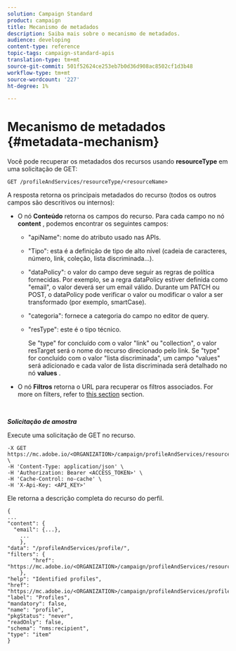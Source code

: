 ```yaml
---
solution: Campaign Standard
product: campaign
title: Mecanismo de metadados
description: Saiba mais sobre o mecanismo de metadados.
audience: developing
content-type: reference
topic-tags: campaign-standard-apis
translation-type: tm+mt
source-git-commit: 501f52624ce253eb7b0d36d908ac8502cf1d3b48
workflow-type: tm+mt
source-wordcount: '227'
ht-degree: 1%

---
```



# Mecanismo de metadados {#metadata-mechanism}

Você pode recuperar os metadados dos recursos usando **resourceType** em uma solicitação de GET:

`GET /profileAndServices/resourceType/<resourceName>`

A resposta retorna os principais metadados do recurso (todos os outros campos são descritivos ou internos):

* O nó **Conteúdo** retorna os campos do recurso. Para cada campo no nó **content** , podemos encontrar os seguintes campos:

   * &quot;apiName&quot;: nome do atributo usado nas APIs.
   * &quot;Tipo&quot;: esta é a definição de tipo de alto nível (cadeia de caracteres, número, link, coleção, lista discriminada...).
   * &quot;dataPolicy&quot;: o valor do campo deve seguir as regras de política fornecidas. Por exemplo, se a regra dataPolicy estiver definida como &quot;email&quot;, o valor deverá ser um email válido. Durante um PATCH ou POST, o dataPolicy pode verificar o valor ou modificar o valor a ser transformado (por exemplo, smartCase).
   * &quot;categoria&quot;: fornece a categoria do campo no editor de query.
   * &quot;resType&quot;: este é o tipo técnico.

      Se &quot;type&quot; for concluído com o valor &quot;link&quot; ou &quot;collection&quot;, o valor resTarget será o nome do recurso direcionado pelo link.
Se &quot;type&quot; for concluído com o valor &quot;lista discriminada&quot;, um campo &quot;values&quot; será adicionado e cada valor de lista discriminada será detalhado no nó **values** .

* O nó **Filtros** retorna o URL para recuperar os filtros associados. For more on filters, refer to [this section](../../api/using/filtering.md) section.

<!-- créer une section au même niveau sur les liens -->
<!-- dans l'exemple: birthdate, email +  mettre 2 liens : un de type 1-1 , 1-N
si on prend l'exemple de l'org unit, on aura un bon exemple lien -->
<!-- plus reparler du node Data -->

<br/>

***Solicitação de amostra***

Execute uma solicitação de GET no recurso.

```
-X GET https://mc.adobe.io/<ORGANIZATION>/campaign/profileAndServices/resourceType/profile \
-H 'Content-Type: application/json' \
-H 'Authorization: Bearer <ACCESS_TOKEN>' \
-H 'Cache-Control: no-cache' \
-H 'X-Api-Key: <API_KEY>'
```

Ele retorna a descrição completa do recurso do perfil.

```
{
...
"content": {
  "email": {...},
    ...
    },
"data": "/profileAndServices/profile/",
"filters": {
        "href": "https://mc.adobe.io/<ORGANIZATION>/campaign/profileAndServices/resourceType/<PKEY>"
    },
"help": "Identified profiles",
"href": "https://mc.adobe.io/<ORGANIZATION>/campaign/profileAndServices/profile/metadata",
"label": "Profiles",
"mandatory": false,
"name": "profile",
"pkgStatus": "never",
"readOnly": false,
"schema": "nms:recipient",
"type": "item"
}
```
